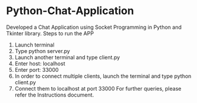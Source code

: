 # Python-Chat-Application
Developed a Chat Application using Socket Programming in Python and Tkinter library. 
Steps to run the APP
1. Launch terminal
2. Type python server.py
3. Launch another terminal and type client.py
4. Enter host: localhost
5. Enter port: 33000
6. In order to connect multiple clients, launch the terminal and type python client.py
7. Connect them to localhost at port 33000
For further queries, please refer the Instructions document.

